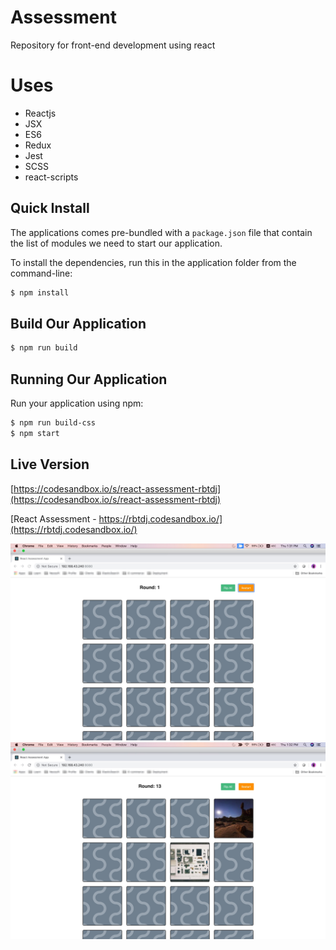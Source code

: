 # Assessment

Repository for front-end development using react

# Uses

* Reactjs
* JSX
* ES6
* Redux
* Jest
* SCSS
* react-scripts

## Quick Install

The applications comes pre-bundled with a `package.json` file that contain the list of modules we need to start our application.

To install the dependencies, run this in the application folder from the command-line:

```bash
$ npm install
```

## Build Our Application

```bash
$ npm run build
```

## Running Our Application

Run your application using npm:

```bash
$ npm run build-css
$ npm start
```

## Live Version

[https://codesandbox.io/s/react-assessment-rbtdj](https://codesandbox.io/s/react-assessment-rbtdj)

[React Assessment - https://rbtdj.codesandbox.io/](https://rbtdj.codesandbox.io/)

![assessment](https://github.com/santoshshinde2012/assessment/blob/master/output/Assessment1.jpg)
![assessment](https://github.com/santoshshinde2012/assessment/blob/master/output/Assessment2.jpg)
